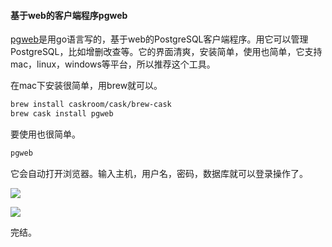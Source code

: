 ####  基于web的客户端程序pgweb

[pgweb](https://github.com/sosedoff/pgweb)是用go语言写的，基于web的PostgreSQL客户端程序。用它可以管理PostgreSQL，比如增删改查等。它的界面清爽，安装简单，使用也简单，它支持mac，linux，windows等平台，所以推荐这个工具。

在mac下安装很简单，用brew就可以。

``` bash
brew install caskroom/cask/brew-cask
brew cask install pgweb
```

要使用也很简单。

``` bash
pgweb
```

它会自动打开浏览器。输入主机，用户名，密码，数据库就可以登录操作了。

![](http://aliyun.rails365.net/uploads/photo/image/16/2015/a950382ba81ca64ed30be6396cdd7d50.png)

![](http://aliyun.rails365.net/uploads/photo/image/18/2015/7e650fa3a51124d72e7ab1beddb7b193.png)

完结。

